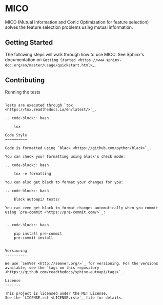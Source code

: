 MICO
====

MICO (Mutual Information and Conic Optimization for feature selection) solves the feature selection problems using mutual information.


Getting Started
---------------

The following steps will walk through how to use MICO. See Sphinx's documentation on
`Getting Started <https://www.sphinx-doc.org/en/master/usage/quickstart.html>`_.


Contributing
------------

Running the tests
~~~~~~~~~~~~~~~~~

Tests are executed through `tox <https://tox.readthedocs.io/en/latest/>`_.

.. code-block:: bash

    tox

Code Style
~~~~~~~~~~

Code is formatted using `black <https://github.com/python/black>`_.

You can check your formatting using black's check mode:

.. code-block:: bash

    tox -e formatting

You can also get black to format your changes for you:

.. code-block:: bash

    black autoapi/ tests/

You can even get black to format changes automatically when you commit using `pre-commit <https://pre-commit.com/>`_:


.. code-block:: bash

    pip install pre-commit
    pre-commit install


Versioning
----------

We use `SemVer <http://semver.org/>`_ for versioning. For the versions available, see the `tags on this repository <https://github.com/readthedocs/sphinx-autoapi/tags>`_.

License
-------

This project is licensed under the MIT License.
See the `LICENSE.rst <LICENSE.rst>`_ file for details.